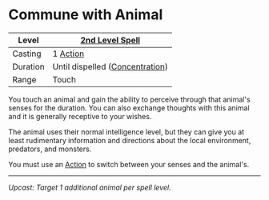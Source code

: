 # Commune with Animal

| Level    | [2nd Level Spell](2nd%20Level%20Spells.md)                                     |
| -------- | ------------------------------------------------------------------------------ |
| Casting  | 1 [Action](../../../../Game%20Procedures/Core%20Procedures/Action.md)          |
| Duration | Until dispelled ([Concentration](../../Concentration.md))                      |
| Range    | Touch                                                                          |

You touch an animal and gain the ability to perceive through that animal's senses for the duration. You can also exchange thoughts with this animal and it is generally receptive to your wishes.

The animal uses their normal intelligence level, but they can give you at least rudimentary information and directions about the local environment, predators, and monsters.

You must use an [Action](../../../../Game%20Procedures/Core%20Procedures/Action.md) to switch between your senses and the animal's.

---
*Upcast: Target 1 additional animal per spell level.*
